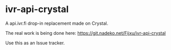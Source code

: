 # ivr-api-crystal
A api.ivr.fi drop-in replacement made on Crystal.

The real work is being done here: https://git.nadeko.net/Fijxu/ivr-api-crystal

Use this as an Issue tracker.
